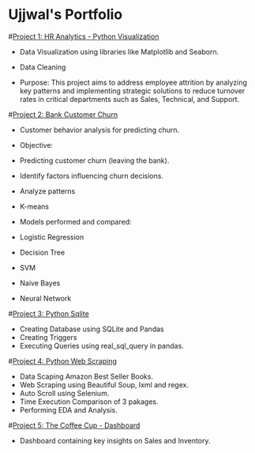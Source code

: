 # Ujjwal's Portfolio

#[Project 1: HR Analytics - Python Visualization](https://github.com/ujjwal150297/HR-Analytics---Visualization.git)

* Data Visualization using libraries like Matplotlib and Seaborn.

* Data Cleaning

* Purpose: This project aims to address employee attrition by analyzing key patterns and implementing strategic solutions to reduce turnover rates in critical departments such as Sales, Technical, and Support.


#[Project 2: Bank Customer Churn](https://github.com/ujjwal150297/Bank-Customer-Churn.git)

* Customer behavior analysis for predicting churn.

* Objective:
* Predicting customer churn (leaving the bank).
* Identify factors influencing churn decisions.
* Analyze patterns
* K-means

* Models performed and compared:
* Logistic Regression
* Decision Tree
* SVM
* Naive Bayes
* Neural Network


#[Project 3: Python Sqlite](https://github.com/ujjwal150297/Python-Sqlite.git)

* Creating Database using SQLite and Pandas
* Creating Triggers
* Executing Queries using real_sql_query in pandas.


#[Project 4: Python Web Scraping](https://github.com/ujjwal150297/Web-Scaping---Python.git)

* Data Scaping Amazon Best Seller Books.
* Web Scraping using Beautiful Soup, lxml and regex.
* Auto Scroll using Selenium.
* Time Execution Comparison of 3 pakages.
* Performing EDA and Analysis.


#[Project 5: The Coffee Cup - Dashboard](https://github.com/ujjwal150297/The-Coffee-Cup---Tableau-Dashboard.git)

* Dashboard containing key insights on Sales and Inventory.





